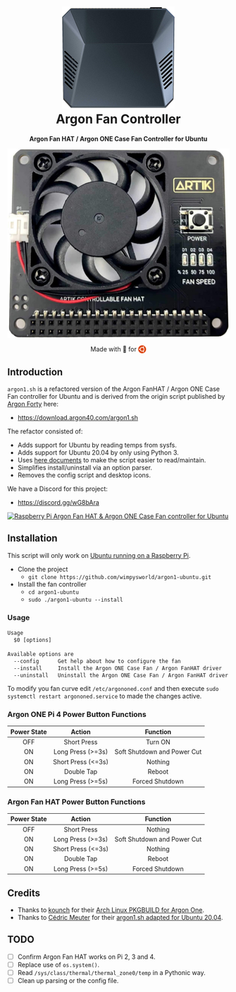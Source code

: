 <h1 align="center">
  <img src=".github/argononecase.jpg" alt="Argon Fan Controller" width="256" />
  <br />
  Argon Fan Controller
</h1>

<p align="center"><b>Argon Fan HAT / Argon ONE Case Fan Controller for Ubuntu</b></p>
<div align="center"><img src=".github/argononefanhat.jpg" alt="Argon Fan HAT" /></div>
<p align="center">Made with 💝 for <img src=".github/ubuntu.png" align="top" width="18" /></p>

## Introduction

`argon1.sh` is a refactored version of the Argon FanHAT / Argon ONE Case Fan
controller for Ubuntu and is derived from the origin script published by
[Argon Forty](https://www.argon40.com/) here:

  * <https://download.argon40.com/argon1.sh>

The refactor consisted of: 

  * Adds support for Ubuntu by reading temps from sysfs.
  * Adds support for Ubuntu 20.04 by only using Python 3.
  * Uses [here documents](https://en.wikipedia.org/wiki/Here_document) to make the script easier to read/maintain.
  * Simplifies install/uninstall via an option parser.
  * Removes the config script and desktop icons.

We have a Discord for this project:

  * <https://discord.gg/wG8bAra>

[![Raspberry Pi Argon Fan HAT & Argon ONE Case Fan controller for Ubuntu](https://img.youtube.com/vi/b1kG7XUvw5E/0.jpg)](https://www.youtube.com/watch?v=b1kG7XUvw5E)

## Installation

This script will only work on [Ubuntu running on a Raspberry Pi](https://ubuntu.com/download/raspberry-pi).

  * Clone the project
    * `git clone https://github.com/wimpysworld/argon1-ubuntu.git`
  * Install the fan controller
    * `cd argon1-ubuntu`
    * `sudo ./argon1-ubuntu --install`

### Usage

```
Usage
  $0 [options]

Available options are
  --config      Get help about how to configure the fan
  --install     Install the Argon ONE Case Fan / Argon FanHAT driver
  --uninstall   Uninstall the Argon ONE Case Fan / Argon FanHAT driver
```

To modify you fan curve edit `/etc/argononed.conf` and then execute
`sudo systemctl restart argononed.service` to made the changes active.

### Argon ONE Pi 4 Power Button Functions

| Power State |     Action    | Function |
|:-----------:|:-------------:|:--------:|
| OFF         | Short Press   | Turn ON|
| ON          | Long Press (>=3s) | Soft Shutdown and Power Cut |
| ON          | Short Press (<=3s) | Nothing |
| ON          | Double Tap    | Reboot |
| ON          | Long Press (>=5s) | Forced Shutdown |

### Argon Fan HAT Power Button Functions

| Power State |     Action    | Function |
|:-----------:|:-------------:|:--------:|
| OFF         | Short Press   | Nothing|
| ON          | Long Press (>=3s) | Soft Shutdown and Power Cut |
| ON          | Short Press (<=3s) | Nothing |
| ON          | Double Tap    | Reboot |
| ON          | Long Press (>=5s) | Forced Shutdown |

## Credits

  * Thanks to [kounch](https://github.com/kounch/) for their [Arch Linux PKGBUILD for Argon One](https://github.com/kounch/argonone).
  * Thanks to [Cédric Meuter](https://github.com/meuter) for their [argon1.sh adapted for Ubuntu 20.04](https://github.com/meuter/argon-one-case-ubuntu-20.04).

## TODO

- [ ] Confirm Argon Fan HAT works on Pi 2, 3 and 4.
- [ ] Replace use of `os.system()`.
- [ ] Read `/sys/class/thermal/thermal_zone0/temp` in a Pythonic way.
- [ ] Clean up parsing or the config file.